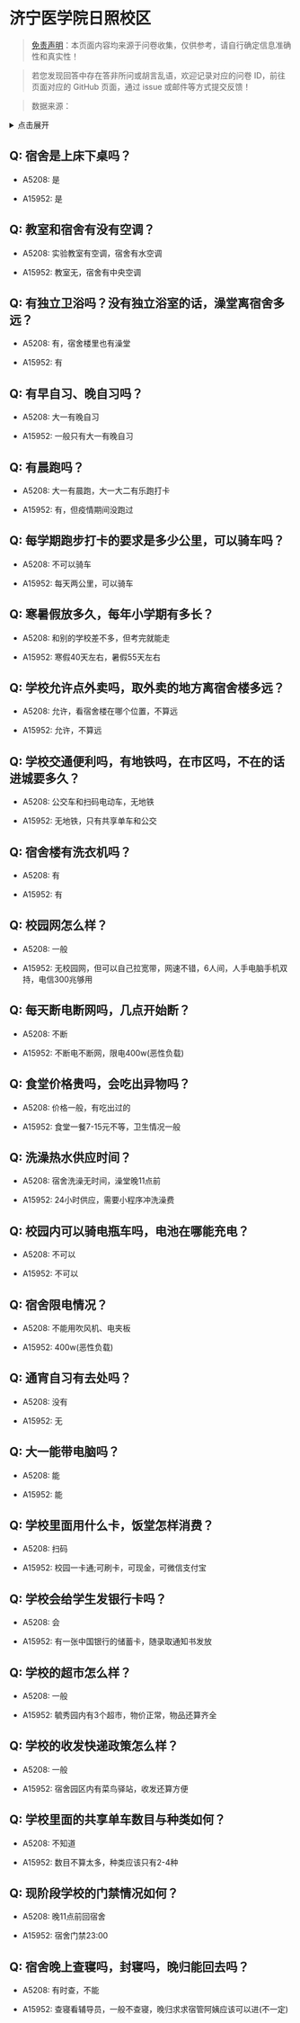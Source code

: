 # 济宁医学院日照校区

> [免责声明](https://colleges.chat/#_3)：本页面内容均来源于问卷收集，仅供参考，请自行确定信息准确性和真实性！

> 若您发现回答中存在答非所问或胡言乱语，欢迎记录对应的问卷 ID，前往页面对应的 GitHub 页面，通过 issue 或邮件等方式提交反馈！

> 数据来源：

<details><summary>点击展开</summary>
<ul>
<li>A5208: 匿名 (2022 年 06 月)</li>
<li>A15952: 匿名 (2022 年 08 月)</li>
</ul>
</details>

## Q: 宿舍是上床下桌吗？

- A5208: 是

- A15952: 是

## Q: 教室和宿舍有没有空调？

- A5208: 实验教室有空调，宿舍有水空调

- A15952: 教室无，宿舍有中央空调

## Q: 有独立卫浴吗？没有独立浴室的话，澡堂离宿舍多远？

- A5208: 有，宿舍楼里也有澡堂

- A15952: 有

## Q: 有早自习、晚自习吗？

- A5208: 大一有晚自习

- A15952: 一般只有大一有晚自习

## Q: 有晨跑吗？

- A5208: 大一有晨跑，大一大二有乐跑打卡

- A15952: 有，但疫情期间没跑过

## Q: 每学期跑步打卡的要求是多少公里，可以骑车吗？

- A5208: 不可以骑车

- A15952: 每天两公里，可以骑车

## Q: 寒暑假放多久，每年小学期有多长？

- A5208: 和别的学校差不多，但考完就能走

- A15952: 寒假40天左右，暑假55天左右

## Q: 学校允许点外卖吗，取外卖的地方离宿舍楼多远？

- A5208: 允许，看宿舍楼在哪个位置，不算远

- A15952: 允许，不算远

## Q: 学校交通便利吗，有地铁吗，在市区吗，不在的话进城要多久？

- A5208: 公交车和扫码电动车，无地铁

- A15952: 无地铁，只有共享单车和公交

## Q: 宿舍楼有洗衣机吗？

- A5208: 有

- A15952: 有

## Q: 校园网怎么样？

- A5208: 一般

- A15952: 无校园网，但可以自己拉宽带，网速不错，6人间，人手电脑手机双持，电信300兆够用

## Q: 每天断电断网吗，几点开始断？

- A5208: 不断

- A15952: 不断电不断网，限电400w(恶性负载)

## Q: 食堂价格贵吗，会吃出异物吗？

- A5208: 价格一般，有吃出过的

- A15952: 食堂一餐7-15元不等，卫生情况一般

## Q: 洗澡热水供应时间？

- A5208: 宿舍洗澡无时间，澡堂晚11点前

- A15952: 24小时供应，需要小程序冲洗澡费

## Q: 校园内可以骑电瓶车吗，电池在哪能充电？

- A5208: 不可以

- A15952: 不可以

## Q: 宿舍限电情况？

- A5208: 不能用吹风机、电夹板

- A15952: 400w(恶性负载)

## Q: 通宵自习有去处吗？

- A5208: 没有

- A15952: 无

## Q: 大一能带电脑吗？

- A5208: 能

- A15952: 能

## Q: 学校里面用什么卡，饭堂怎样消费？

- A5208: 扫码

- A15952: 校园一卡通;可刷卡，可现金，可微信支付宝

## Q: 学校会给学生发银行卡吗？

- A5208: 会

- A15952: 有一张中国银行的储蓄卡，随录取通知书发放

## Q: 学校的超市怎么样？

- A5208: 一般

- A15952: 毓秀园内有3个超市，物价正常，物品还算齐全

## Q: 学校的收发快递政策怎么样？

- A5208: 一般

- A15952: 宿舍园区内有菜鸟驿站，收发还算方便

## Q: 学校里面的共享单车数目与种类如何？

- A5208: 不知道

- A15952: 数目不算太多，种类应该只有2-4种

## Q: 现阶段学校的门禁情况如何？

- A5208: 晚11点前回宿舍

- A15952: 宿舍门禁23:00

## Q: 宿舍晚上查寝吗，封寝吗，晚归能回去吗？

- A5208: 有时查，不能

- A15952: 查寝看辅导员，一般不查寝，晚归求求宿管阿姨应该可以进(不一定)

